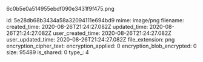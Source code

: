 6c0b5e0a514955ebdf090e3431f9f475.png

id: 5e28db68b3434a58a32094111e694bd9
mime: image/png
filename: 
created_time: 2020-08-26T21:24:27.082Z
updated_time: 2020-08-26T21:24:27.082Z
user_created_time: 2020-08-26T21:24:27.082Z
user_updated_time: 2020-08-26T21:24:27.082Z
file_extension: png
encryption_cipher_text: 
encryption_applied: 0
encryption_blob_encrypted: 0
size: 95489
is_shared: 0
type_: 4